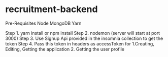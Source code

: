 # recruitment-backend

Pre-Requisites
Node
MongoDB
Yarn

Step 1. yarn install or npm install
Step 2. nodemon (server will start at port 3000)
Step 3. Use Signup Api provided in the insomnia collection to get the token
Step 4. Pass this token in headers as accessToken for 
        1.Creating, Editing, Getting the application
        2. Getting the user profile